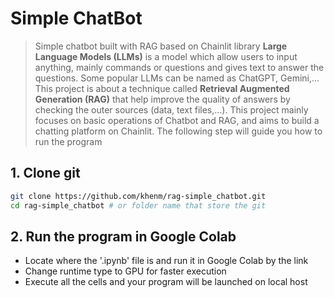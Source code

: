 # Simple ChatBot
> Simple chatbot built with RAG based on Chainlit library
**Large Language Models (LLMs)** is a model which allow users to input anything, mainly commands or questions and gives text to answer the questions. Some popular LLMs can be named as ChatGPT, Gemini,... This project is about a technique called **Retrieval Augmented Generation (RAG)** that help improve the quality of answers by checking the outer sources (data, text files,...). This project mainly focuses on basic operations of Chatbot and RAG, and aims to build a chatting platform on Chainlit. The following step will guide you how to run the program

## 1. Clone git
```sh
git clone https://github.com/khenm/rag-simple_chatbot.git
cd rag-simple_chatbot # or folder name that store the git
```

## 2. Run the program in Google Colab
* Locate where the '.ipynb' file is and run it in Google Colab by the link
* Change runtime type to GPU for faster execution
* Execute all the cells and your program will be launched on local host
